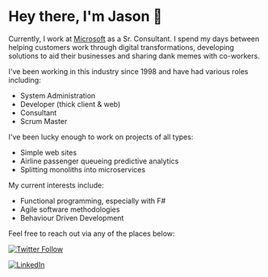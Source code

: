# Hey there, I'm Jason 👋

Currently, I work at [Microsoft](https://microsoft.com) as a Sr. Consultant. I spend my days between helping customers work through digital transformations, developing solutions to aid their businesses and sharing dank memes with co-workers. 

I've been working in this industry since 1998 and have had various roles including: 
- System Administration
- Developer (thick client & web)
- Consultant
- Scrum Master

I've been lucky enough to work on projects of all types:

- Simple web sites
- Airline passenger queueing predictive analytics
- Splitting monoliths into microservices

My current interests include:

- Functional programming, especially with F#
- Agile software methodologies
- Behaviour Driven Development

Feel free to reach out via any of the places below:

[![Twitter Follow](https://img.shields.io/twitter/follow/jtucker?style=flat-square&color=blue)](https://twitter.com/jtucker)

[![LinkedIn](https://img.shields.io/badge/LinkedIn-Let's%20Connect-blue)](https://linkedin.com/in/jatucke)

<!--START_SECTION:data-section-->
<!--END_SECTION:data-section-->


